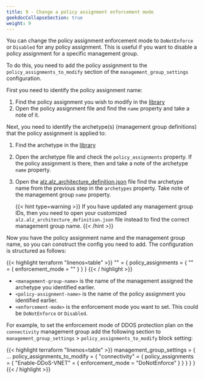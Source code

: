 ```yaml
---
title: 9 - Change a policy assignment enforcement mode
geekdocCollapseSection: true
weight: 9
---
```


You can change the policy assignment enforcement mode to `DoNotEnforce` or `Disabled` for any policy assignment. This is useful if you want to disable a policy assignment for a specific management group.

To do this, you need to add the policy assignment to the `policy_assignments_to_modify` section of the `management_group_settings` configuration.

First you need to identify the policy assignment name:

1. Find the policy assignment you wish to modify in the [library](https://github.com/Azure/Azure-Landing-Zones-Library/tree/main/platform/alz/policy_assignments)
1. Open the policy assignment file and find the `name` property and take a note of it.

Next, you need to identify the archetype(s) (management group definitions) that the policy assignment is applied to:

1. Find the archetype in the [library](https://github.com/Azure/Azure-Landing-Zones-Library/tree/main/platform/alz/archetype_definitions)
1. Open the archetype file and check the `policy_assignments` property. If the policy assignment is there, then and take a note of the archetype `name` property.
1. Open the [alz.alz_architecture_definition.json](https://github.com/Azure/Azure-Landing-Zones-Library/blob/main/platform/alz/architecture_definitions/alz.alz_architecture_definition.json) file find the archetype name from the previous step in the `archetypes` property. Take note of the management group `name` property.

    {{< hint type=warning >}}
If you have updated any management group IDs, then you need to open your customized `alz.alz_architecture_definition.json` file instead to find the correct management group name.
    {{< /hint >}}

Now you have the policy assignment name and the management group name, so you can construct the config you need to add. The configuration is structured as follows:

{{< highlight terraform "linenos=table" >}}
"<management-group-name>" = {
  policy_assignments = {
    "<policy-assignment-name>" = {
      enforcement_mode = "<enforcement-mode>"
    }
  }
}
{{< / highlight >}}

* `<management-group-name>` is the name of the management assigned the archetype you identified earlier.
* `<policy-assignment-name>` is the name of the policy assignment you identified earlier.
* `<enforcement-mode>` is the enforcement mode you want to set. This could be `DoNotEnforce` or `Disabled`.

For example, to set the enforcement mode of DDOS protection plan on the `connectivity` management group add the following section to `management_group_settings` > `policy_assignments_to_modify` block setting:

{{< highlight terraform "linenos=table" >}}
management_group_settings = {
  ...
  policy_assignments_to_modify = {
    "connectivity" = {
      policy_assignments = {
        "Enable-DDoS-VNET" = {
          enforcement_mode = "DoNotEnforce"
        }
      }
    }
  }
}
{{< / highlight >}}
